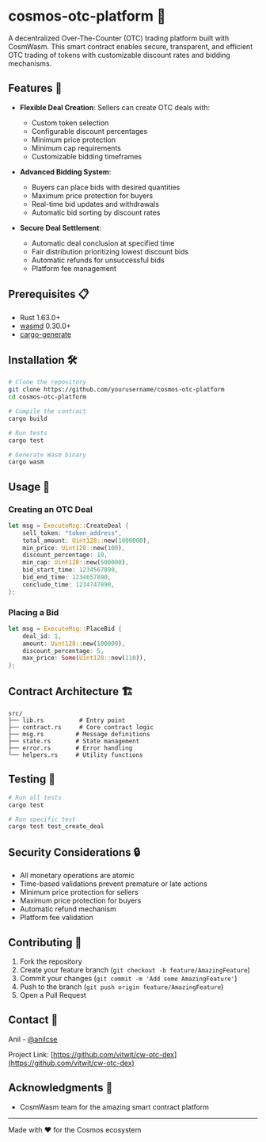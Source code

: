# cosmos-otc-platform 🌟

A decentralized Over-The-Counter (OTC) trading platform built with CosmWasm. This smart contract enables secure, transparent, and efficient OTC trading of tokens with customizable discount rates and bidding mechanisms.

## Features 🚀

- **Flexible Deal Creation**: Sellers can create OTC deals with:
  - Custom token selection
  - Configurable discount percentages
  - Minimum price protection
  - Minimum cap requirements
  - Customizable bidding timeframes

- **Advanced Bidding System**:
  - Buyers can place bids with desired quantities
  - Maximum price protection for buyers
  - Real-time bid updates and withdrawals
  - Automatic bid sorting by discount rates

- **Secure Deal Settlement**:
  - Automatic deal conclusion at specified time
  - Fair distribution prioritizing lowest discount bids
  - Automatic refunds for unsuccessful bids
  - Platform fee management

## Prerequisites 📋

- Rust 1.63.0+
- [wasmd](https://github.com/CosmWasm/wasmd) 0.30.0+
- [cargo-generate](https://github.com/cargo-generate/cargo-generate)

## Installation 🛠️

```bash
# Clone the repository
git clone https://github.com/yourusername/cosmos-otc-platform
cd cosmos-otc-platform

# Compile the contract
cargo build

# Run tests
cargo test

# Generate Wasm binary
cargo wasm
```

## Usage 📝

### Creating an OTC Deal

```rust
let msg = ExecuteMsg::CreateDeal {
    sell_token: "token_address",
    total_amount: Uint128::new(1000000),
    min_price: Uint128::new(100),
    discount_percentage: 10,
    min_cap: Uint128::new(500000),
    bid_start_time: 1234567890,
    bid_end_time: 1234657890,
    conclude_time: 1234747890,
};
```

### Placing a Bid

```rust
let msg = ExecuteMsg::PlaceBid {
    deal_id: 1,
    amount: Uint128::new(100000),
    discount_percentage: 5,
    max_price: Some(Uint128::new(110)),
};
```

## Contract Architecture 🏗️

```
src/
├── lib.rs          # Entry point
├── contract.rs     # Core contract logic
├── msg.rs         # Message definitions
├── state.rs       # State management
├── error.rs       # Error handling
└── helpers.rs     # Utility functions
```

## Testing 🧪

```bash
# Run all tests
cargo test

# Run specific test
cargo test test_create_deal
```

## Security Considerations 🔒

- All monetary operations are atomic
- Time-based validations prevent premature or late actions
- Minimum price protection for sellers
- Maximum price protection for buyers
- Automatic refund mechanism
- Platform fee validation

## Contributing 🤝

1. Fork the repository
2. Create your feature branch (`git checkout -b feature/AmazingFeature`)
3. Commit your changes (`git commit -m 'Add some AmazingFeature'`)
4. Push to the branch (`git push origin feature/AmazingFeature`)
5. Open a Pull Request

## Contact 📧

Anil - [@anilcse](https://twitter.com/anilcse_)

Project Link: [https://github.com/vitwit/cw-otc-dex](https://github.com/vitwit/cw-otc-dex)

## Acknowledgments 🙏

- CosmWasm team for the amazing smart contract platform

---
Made with ❤️ for the Cosmos ecosystem